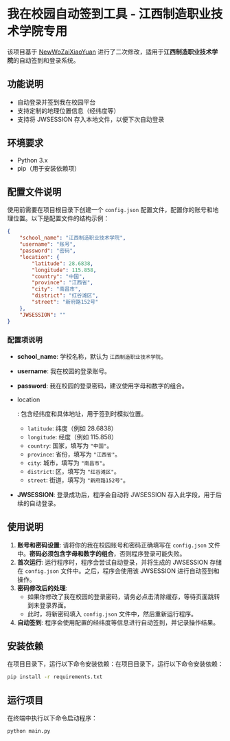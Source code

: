 # 我在校园自动签到工具 - 江西制造职业技术学院专用

该项目基于 [NewWoZaiXiaoYuan](https://github.com/LinChiQ/NewWoZaiXiaoYuan) 进行了二次修改，适用于**江西制造职业技术学院**的自动签到和登录系统。

## 功能说明

- 自动登录并签到我在校园平台
- 支持定制的地理位置信息（经纬度等）
- 支持将 JWSESSION 存入本地文件，以便下次自动登录

## 环境要求

- Python 3.x
- pip（用于安装依赖项）

## 配置文件说明

使用前需要在项目根目录下创建一个 `config.json` 配置文件，配置你的账号和地理位置。以下是配置文件的结构示例：

```json
{
    "school_name": "江西制造职业技术学院",
    "username": "账号",
    "password": "密码",
    "location": {
        "latitude": 28.6838,
        "longitude": 115.858,
        "country": "中国",
        "province": "江西省",
        "city": "南昌市",
        "district": "红谷滩区",
        "street": "新府路152号"
    },
    "JWSESSION": ""
}

```



### 配置项说明

- **school_name**: 学校名称，默认为 `江西制造职业技术学院`。

- **username**: 我在校园的登录账号。

- **password**: 我在校园的登录密码，建议使用字母和数字的组合。

- location

  : 包含经纬度和具体地址，用于签到时模拟位置。

  - `latitude`: 纬度（例如 28.6838）
  - `longitude`: 经度（例如 115.858）
  - `country`: 国家，填写为 `"中国"`。
  - `province`: 省份，填写为 `"江西省"`。
  - `city`: 城市，填写为 `"南昌市"`。
  - `district`: 区，填写为 `"红谷滩区"`。
  - `street`: 街道，填写为 `"新府路152号"`。

- **JWSESSION**: 登录成功后，程序会自动将 JWSESSION 存入此字段，用于后续的自动登录。

## 使用说明

1. **账号和密码设置**:
   请将你的我在校园账号和密码正确填写在 `config.json` 文件中。**密码必须包含字母和数字的组合**，否则程序登录可能失败。
2. **首次运行**:
   运行程序时，程序会尝试自动登录，并将生成的 JWSESSION 存储在 `config.json` 文件中。之后，程序会使用该 JWSESSION 进行自动签到和操作。
3. **密码修改后的处理**:
   - 如果你修改了我在校园的登录密码，请务必点击清除缓存，等待页面跳转到未登录界面。
   - 此时，将新密码填入 `config.json` 文件中，然后重新运行程序。
4. **自动签到**:
   程序会使用配置的经纬度等信息进行自动签到，并记录操作结果。

## 安装依赖

在项目目录下，运行以下命令安装依赖：在项目目录下，运行以下命令安装依赖：

```bash
pip install -r requirements.txt
```

## 运行项目

在终端中执行以下命令启动程序：

```bash
python main.py
```